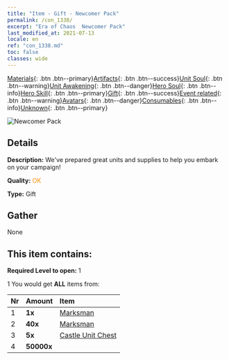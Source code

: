 ```yaml
---
title: "Item - Gift - Newcomer Pack"
permalink: /con_1338/
excerpt: "Era of Chaos  Newcomer Pack"
last_modified_at: 2021-07-13
locale: en
ref: "con_1338.md"
toc: false
classes: wide
---
```

 [Materials](/Items/){: .btn .btn--primary}[Artifacts](/Items/Artifacts/){: .btn .btn--success}[Unit Soul](/Items/UnitSoul/){: .btn .btn--warning}[Unit Awakening](/Items/UnitAwakening/){: .btn .btn--danger}[Hero Soul](/Items/HeroSoul/){: .btn .btn--info}[Hero Skill](/Items/HeroSkill/){: .btn .btn--primary}[Gift](/Items/Gift/){: .btn .btn--success}[Event related](/Items/Events/){: .btn .btn--warning}[Avatars](/Items/Avatars/){: .btn .btn--danger}[Consumables](/Items/Consumables/){: .btn .btn--info}[Unknown](/Items/Unknown/){: .btn .btn--primary}

 ![Newcomer Pack](/images/t/i_906015.png)

## Details
 **Description:** We've prepared great units and supplies to help you embark on your campaign!

 **Quality:** <span style="color: #FF8C00">OK</span>

 **Type:** Gift

## Gather

  None

## This item contains:

 **Required Level to open:** 1

 1 You would get **ALL** items  from:

  | Nr | Amount |     Item    |
  |:---|:-------|:------------|
  | 1 |  **1x** | [Marksman](/units/Marksman/) |  | 
  | 2 |  **40x** | [Marksman](/Items/unt_191/) |  | 
  | 3 |  **5x** | [Castle Unit Chest](/Items/con_1269/) |  | 
  | 4 |  **50000x** | <i class="fas fa-coins"/> |  | 
